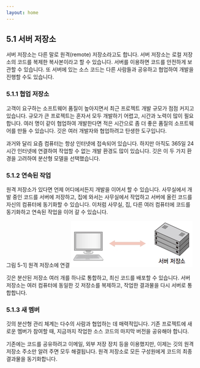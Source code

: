 ```yaml
---
layout: home
---
```

## 5.1 서버 저장소
서버 저장소는 다른 말로 원격(remote) 저장소라고도 합니다. 서버 저장소는 로컬 저장소의 코드를 복제한 복사본이라고 할 수 있습니다. 서버를 이용하면 코드를 안전하게 보관할 수 있습니다. 또 서버에 있는 소스 코드는 다른 사람들과 공유하고 협업하여 개발을 진행할 수도 있습니다.  

### 5.1.1 협업 저장소
고객이 요구하는 소프트웨어 품질이 높아지면서 최근 프로젝트 개발 규모가 점점 커지고 있습니다. 규모가 큰 프로젝트는 혼자서 모두 개발하기 어렵고, 시간과 노력이 많이 필요합니다. 여러 명이 같이 협업하여 개발한다면 적은 시간으로 좀 더 좋은 품질의 소프트웨어를 만들 수 있습니다. 깃은 여러 개발자와 협업하려고 탄생한 도구입니다.  

과거와 달리 요즘 컴퓨터는 항상 인터넷에 접속되어 있습니다. 하지만 아직도 365일 24시간 인터넷에 연결하여 작업할 수 없는 개발 환경도 많이 있습니다. 깃은 이 두 가지 환경을 고려하여 분산형 모델을 선택했습니다.  

### 5.1.2 연속된 작업
원격 저장소가 있다면 언제 어디에서든지 개발을 이어서 할 수 있습니다. 사무실에서 개발 중인 코드를 서버에 저장하고, 집에 와서는 사무실에서 작업하고 서버에 올린 코드를 자신의 컴퓨터에 동기화할 수 있습니다. 이처럼 사무실, 집, 다른 여러 컴퓨터에 코드를 동기화하고 연속된 작업을 이어 갈 수 있습니다.  

그림 5-1] 원격 저장소에 연결
![](./img/05-1.jpg)  

깃은 분산된 저장소 여러 개를 하나로 통합하고, 최신 코드를 배포할 수 있습니다. 서버 저장소는 여러 컴퓨터에 동일한 깃 저장소를 복제하고, 작업한 결과물을 다시 서버로 통합합니다.  

### 5.1.3 새 멤버
깃의 분산형 관리 체계는 다수의 사람과 협업하는 데 매력적입니다. 기존 프로젝트에 새로운 멤버가 참여할 때, 지금까지 작업한 소스 코드의 마지막 버전을 공유해야 합니다.  

기존에는 코드를 공유하려고 이메일, 외부 저장 장치 등을 이용했지만, 이제는 깃의 원격 저장소 주소만 알려 주면 모두 해결됩니다. 원격 저장소로 모든 구성원에게 코드의 최종 결과물을 동기화합니다.  

<br><br>